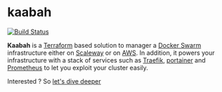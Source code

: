 # kaabah

[![Build Status](https://travis-ci.org/kalisio/kaabah.png?branch=master)](https://travis-ci.org/kalisio/kaabah)

<b>Kaabah</b> is a [Terraform](https://www.terraform.io/) based solution to manager a [Docker Swarm](https://docs.docker.com/engine/swarm/) infrastructure either on [Scaleway](https://www.scaleway.com/) or on [AWS](https://aws.amazon.com). In addition, it powers your infrastructure with a stack of services such as [Traefik](https://traefik.io/), [portainer](https://portainer.io/) and [Prometheus](https://prometheus.io/) to let you exploit your cluster easily.

Interested ? So [let's dive deeper](./docs/README.me)
